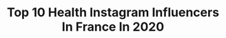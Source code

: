 ---
title: Top 10 Health Instagram Influencers In France In 2020
description: >-
  Find top health Instagram influencers in France in 2020. Most popular hashtags: #love #confinement #couplegoals #gym.
platform: Instagram
profiles:
  - username: "healthylifemary"
    fullname: >-
      Mary • Lifestyle •
    location: "France"
    followers: 187708
    engagement: 752
    commentsToLikes: 0.074896
    avatar: "https://scontent-lhr8-1.cdninstagram.com/v/t51.2885-19/s320x320/74645239_431986811052679_799609673702440960_n.jpg?_nc_ht=scontent-lhr8-1.cdninstagram.com&_nc_ohc=VGs3ZAtHzG0AX8IWiMj&oh=68ec38f57baa40859f5dd15584f84a06&oe=5EBAFB8D"
    verified: false
    hashtags: "#generation, #nivea, #nenouslachonspas, #healthylife"
  - username: "marizoda"
    fullname: >-
      Marisa
    location: "France"
    followers: 46522
    engagement: 850
    commentsToLikes: 0.035178
    avatar: "https://scontent-ams4-1.cdninstagram.com/v/t51.2885-19/s320x320/74364143_500428583905449_4038844338711560192_n.jpg?_nc_ht=scontent-ams4-1.cdninstagram.com&_nc_ohc=3cwLbm49pGMAX96IVKO&oh=916931f17f0bf4dd24957e9c919f94c6&oe=5EB91902"
    verified: false
    hashtags: "#dramaqueen, #oupsi, #youcanjudgeme"
  - username: "fitness_by_vivi"
    fullname: >-
      Viviana Castro
    location: "France"
    followers: 7986
    engagement: 726
    commentsToLikes: 0.122201
    avatar: "https://scontent-lhr8-1.cdninstagram.com/v/t51.2885-19/s320x320/87747725_769461566792942_6245981607824457728_n.jpg?_nc_ht=scontent-lhr8-1.cdninstagram.com&_nc_ohc=WxHRVvtpIAEAX9od-zc&oh=d165a753536c1d2c327afdca665c1abc&oe=5EBB26BE"
    verified: false
    hashtags: "#fitnessbyvivi, #brazoslindos, #musesonly, #facialmassage"
  - username: "eliemudiayi"
    fullname: >-
      Elie Mudiayi B.
    location: "France"
    followers: 27902
    engagement: 417
    commentsToLikes: 0.040716
    avatar: "https://scontent-amt2-1.cdninstagram.com/v/t51.2885-19/s320x320/66141304_405264573669655_3546771035120467968_n.jpg?_nc_ht=scontent-amt2-1.cdninstagram.com&_nc_ohc=2jyefHmW23wAX9GqlTU&oh=552e9792cccc44dffd53ae397f8d042b&oe=5EB8929C"
    verified: false
    hashtags: "#foodstagram, #ripkobe, #belgianinfluencer, #disneylandparis"
  - username: "estelle_shanaa"
    fullname: >-
      🌸 Estelle Shana
    location: "France"
    followers: 137637
    engagement: 145
    commentsToLikes: 0.043268
    avatar: "https://scontent-lhr8-1.cdninstagram.com/v/t51.2885-19/s320x320/82259166_540171016844723_4152365057398800384_n.jpg?_nc_ht=scontent-lhr8-1.cdninstagram.com&_nc_ohc=2E8CwDwdg2UAX9FZJ_f&oh=6358734bd653d5fa9fd3ba2f21ad7b02&oe=5EBCCA1B"
    verified: false
    hashtags: "#womensbest, #womensbestwear, #womenbest"
  - username: "ingridaunaturel"
    fullname: >-
      Ingrid ✧
    location: "France"
    followers: 5538
    engagement: 571
    commentsToLikes: 0.097339
    avatar: "https://scontent-nrt1-1.cdninstagram.com/v/t51.2885-19/s320x320/67237696_386614432042325_3778692946912608256_n.jpg?_nc_ht=scontent-nrt1-1.cdninstagram.com&_nc_ohc=0VMfi2215wMAX_Vr2th&oh=bfada0d38ad2e5574759ce4b3a9e5a27&oe=5E9AFD5E"
    verified: false
    hashtags: "#shinyhair, #energie, #redactionweb, #workingwoman"
  - username: "lafillealenvers"
    fullname: >-
      - La Fille à L'envers -
    location: "France"
    followers: 25518
    engagement: 186
    commentsToLikes: 0.128928
    avatar: "https://scontent-ams4-1.cdninstagram.com/v/t51.2885-19/s320x320/73217029_457640711504867_8639397797612748800_n.jpg?_nc_ht=scontent-ams4-1.cdninstagram.com&_nc_ohc=StfxQY0phUQAX9YQVam&oh=68d4e12f41b54d094ab0925eab03da6e&oe=5EB8C738"
    verified: false
    hashtags: "#instagood, #womenday, #quarantine, #neige"
  - username: "danielaprepeliuc"
    fullname: >-
      Daniela Prepeliuc
    location: "France"
    followers: 26411
    engagement: 858
    commentsToLikes: 0.032055
    avatar: "https://scontent-ams4-1.cdninstagram.com/v/t51.2885-19/s320x320/71719564_507588209855075_1034883262008262656_n.jpg?_nc_ht=scontent-ams4-1.cdninstagram.com&_nc_ohc=w7TZmAX3pngAX_oQMaP&oh=9b9d365f554b97bdc443619048ece1d4&oe=5EB83B3E"
    verified: true
    hashtags: "#greenlife, #motherandbaby, #momanddad, #healthyfood"
  - username: "lifemanagerka"
    fullname: >-
      Agnieszka
    location: "France"
    followers: 22442
    engagement: 338
    commentsToLikes: 0.036467
    avatar: "https://scontent-ams4-1.cdninstagram.com/v/t51.2885-19/s320x320/68938157_1341715052654350_6159949367026384896_n.jpg?_nc_ht=scontent-ams4-1.cdninstagram.com&_nc_ohc=6wkWYVbe9RIAX_RGTwY&oh=3f313dfd5413e359346e3cf843a12211&oe=5EBAEE5A"
    verified: false
    hashtags: "#jogawchu, #witaminki, #cosslodkiego, #czasna"
  - username: "quarterback.kennedy"
    fullname: >-
      Mr. Quarterback Kennedy 📸
    location: "France"
    followers: 16562
    engagement: 569
    commentsToLikes: 0.019429
    avatar: "https://scontent-lhr8-1.cdninstagram.com/v/t51.2885-19/s320x320/90089032_206293324014255_3820772060066480128_n.jpg?_nc_ht=scontent-lhr8-1.cdninstagram.com&_nc_ohc=Cj-nSlRICZMAX9CALM1&oh=cb11cfbdf9a7845f8deed69327be971c&oe=5EB540C8"
    verified: false
    hashtags: "#outfit, #trap, #triceps, #fitfam"
---